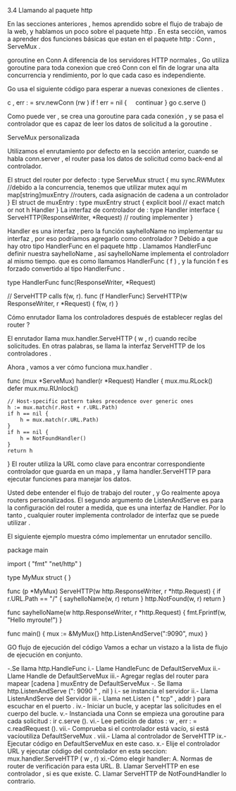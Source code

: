 3.4 Llamando al  paquete http

En las secciones anteriores , hemos aprendido sobre el  flujo de trabajo de la web, y hablamos un poco sobre el paquete http . En esta sección, vamos a aprender dos funciones básicas que estan en el paquete http : Conn , ServeMux .


goroutine en Conn
A diferencia de los servidores HTTP normales , Go utiliza goroutine para toda conexion que creó  Conn con el fin de lograr una alta concurrencia y rendimiento, por lo que cada caso es independiente.

Go usa el siguiente código para esperar a nuevas conexiones de clientes .

c , err : = srv.newConn (rw )
if ! err = nil {
    continuar
}
go c.serve ()

Como puede ver , se crea una goroutine para cada conexión , y se pasa el controlador que es capaz de leer los datos de solicitud a la goroutine .


ServeMux personalizada

Utilizamos el enrutamiento  por defecto en la sección anterior, cuando se habla conn.server , el router pasa los datos de solicitud como back-end al controlador.

El struct del router por defecto :
type ServeMux struct {
    mu sync.RWMutex  //debido a la concurrencia, tenemos que utilizar mutex aquí
    m  map[string]muxEntry //routers, cada asignación de cadena a un controlador
}
El struct de muxEntry :
type muxEntry struct {
    explicit bool   // exact match or not
    h        Handler
}
La interfaz de controlador de :
type Handler interface {
    ServeHTTP(ResponseWriter, *Request) // routing implementer
}

Handler es una interfaz , pero la función sayhelloName no implementar su interfaz , por eso podríamos agregarlo como controlador ? Debido a que hay otro tipo HandlerFunc en el paquete http . Llamamos HandlerFunc definir nuestra sayhelloName , así sayhelloName implementa el controladorr al mismo tiempo. que es como llamamos HandlerFunc ( f ) , y la función f es forzado convertido al tipo HandlerFunc .

type HandlerFunc func(ResponseWriter, *Request)

// ServeHTTP calls f(w, r).
func (f HandlerFunc) ServeHTTP(w ResponseWriter, r *Request) {
    f(w, r)
}


Cómo enrutador llama los controladores después de establecer reglas del router ?

El enrutador llama mux.handler.ServeHTTP ( w , r) cuando recibe solicitudes. En otras palabras, se llama la interfaz ServeHTTP de los controladores .

Ahora , vamos a ver cómo funciona mux.handler .

func (mux *ServeMux) handler(r *Request) Handler {
    mux.mu.RLock()
    defer mux.mu.RUnlock()

    // Host-specific pattern takes precedence over generic ones
    h := mux.match(r.Host + r.URL.Path)
    if h == nil {
        h = mux.match(r.URL.Path)
    }
    if h == nil {
        h = NotFoundHandler()
    }
    return h
}
El router utiliza la URL como clave para encontrar correspondiente controlador que guarda en un mapa , y llama handler.ServeHTTP para ejecutar funciones para manejar los datos.

Usted debe entender el flujo de trabajo del router , y Go realmente apoya routers personalizados. El segundo argumento de ListenAndServe es para la configuración del router a medida, que es una interfaz de Handler. Por lo tanto , cualquier router implementa controlador de interfaz que se puede utilizar .

El siguiente ejemplo muestra cómo implementar un enrutador sencillo.

package main

import (
    "fmt"
    "net/http"
)

type MyMux struct {
}

func (p *MyMux) ServeHTTP(w http.ResponseWriter, r *http.Request) {
    if r.URL.Path == "/" {
        sayhelloName(w, r)
        return
    }
    http.NotFound(w, r)
    return
}

func sayhelloName(w http.ResponseWriter, r  *http.Request) {
    fmt.Fprintf(w, "Hello myroute!")
}

func main() {
    mux := &MyMux{}
    http.ListenAndServe(":9090", mux)
}

GO flujo de ejecución del código
Vamos a echar un vistazo a la lista de flujo de ejecución en conjunto.

-.Se llama http.HandleFunc
	i.- Llame HandleFunc de DefaultServeMux
	ii.- Llame Handle de DefaultServeMux
	iii.- Agregar reglas del router para mapear [cadena ] muxEntry de DefaultServeMux
-. Se llama http.ListenAndServe (": 9090 " , nil )
	i.- se instancia el servidor
	ii.- Llama ListenAndServe del Servidor
	iii.- Llama net.Listen ( " tcp" , addr ) para escuchar en el puerto .
	iv.- Iniciar un bucle, y aceptar las solicitudes en el cuerpo del bucle.
	v.- Instanciada una Conn se empieza una goroutine para cada solicitud : ir c.serve ().
	vi.- Lee petición de datos : w , err : = c.readRequest ().
	vii.- Comprueba si el controlador está vacío, si está vacíoutiliza DefaultServeMux .
	viii.- Llama al controlador de ServeHTTP
	ix.- Ejecutar código en DefaultServeMux en este caso.
	x.- Elije el controlador URL y ejecutar código del controlador en esta seccion: 	mux.handler.ServeHTTP ( w , r)
	xi.-Cómo elegir handler: A. Normas de router de verificación para esta URL. B. Llamar ServeHTTP en ese controlador , si es que existe. C. Llamar ServeHTTP de NotFoundHandler lo contrario.

